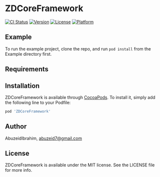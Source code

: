 # ZDCoreFramework

[![CI Status](https://img.shields.io/travis/AbuzeidIbrahim/ZDCoreFramework.svg?style=flat)](https://travis-ci.org/AbuzeidIbrahim/ZDCoreFramework)
[![Version](https://img.shields.io/cocoapods/v/ZDCoreFramework.svg?style=flat)](https://cocoapods.org/pods/ZDCoreFramework)
[![License](https://img.shields.io/cocoapods/l/ZDCoreFramework.svg?style=flat)](https://cocoapods.org/pods/ZDCoreFramework)
[![Platform](https://img.shields.io/cocoapods/p/ZDCoreFramework.svg?style=flat)](https://cocoapods.org/pods/ZDCoreFramework)

## Example

To run the example project, clone the repo, and run `pod install` from the Example directory first.

## Requirements

## Installation

ZDCoreFramework is available through [CocoaPods](https://cocoapods.org). To install
it, simply add the following line to your Podfile:

```ruby
pod 'ZDCoreFramework'
```

## Author

AbuzeidIbrahim, abuzeid7@gmail.com

## License

ZDCoreFramework is available under the MIT license. See the LICENSE file for more info.
